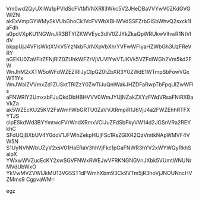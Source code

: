 Vm0wd2QyUXlWa1pPVldScFVtMVNXRll3Wkc5V2JHeDBaVVYwV0ZKdGVGWlZN
akExVmpGYWMySkVUbGhoCk1VcFVWbXBHWVdSSFZrbGlSbWhvQ2sxck1IaFdh
a0poVXpKU1NGWnJiR3BTYlZKWVEyc3dlV0ZJYkZkaQpWRUkwVlhwR1NtVldV
bkppUjJ4VFlsWktXVkV5YzNkbFJrNXpVbXhrYVFwWFIyaHZWbGh3UzFReVRY
aGEKU0ZaVFlrZFNjRlZ0ZUhkWFZrVjVUVlYwVTJKVk5VZFdiWGh2Vm5kd2FW
WnJhM2xXTW5oWFdWZEZlRlJyClpGZ0tZbXR3Y0ZWdE1WTmpSbFowVGxWT1Yx
WnJWalZVVmxZd1ZUSktTRlZzY0ZwTlJuQnlWakJHZDFaRwpTbFpqUlZwWFls
aFNWRlY2UmxabFJuQkdDbHBHVVV0WmJYUjNZakZXYzFWdVRsaFNiRXBaVkZa
ak5WZEcKU25KV2FsWmhWbGRTU0ZaVVJtRmpiR1J6VjJ4a2FWZEhhRTFXYTJS
clpESkdWd3BYYmtwcFVrWndXRmxVClJuZFdSbFkyVW14d2JGSnVRa2REYkhC
SFdUQjBXbUV4Y0doV1JFWlhZekpHUjFSc1RsZGlXR2QzVmtkNApWMVF4VW5N
S1UyNVNWbUZyV2xsV01HaERaV3hhVjFkc1pGaFNWR3hYV2xWYWQyRkhSalpX
YWxwWVZucEcKY2xwSGVFNWxRWEJwVFRKNGNGVnJXbk5VUmtWNUNrMVdUbWxO
YkVwMVZVWlJkMU13VG5ST1dFWmhXbm93Ck9VTm5jR3hoVjJNOUNncHVZMms9
CgpvaWM=

egz